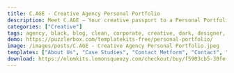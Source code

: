 ```yaml
---
title: C.AGE - Creative Agency Personal Portfolio
description: Meet C.AGE – Your creative passport to a Personal Portfolio & Creative Agency website. Powered by Elementor, this Template Kit simplifies design. Customize effortlessly with intuitive tools, all for free. C.AGE boasts a modern design that perfectly embodies your creative essence. Elevate your online presence using this Elementor Template Kit. Experience the fusion of aesthetics and functionality, showcasing your diverse portfolio with flair. Embark on your digital journey today – choose C.AGE and present your creative prowess with confidence.
categories: ["Creative"]
tags: agency, black, blog, clean, corporate, creative, dark, designer, modern, personal, portfolio, responsive
demo: https://puzzlerbox.com/templatekits-free/personal-portfolio/
image: /images/posts/C.AGE - Creative Agency Personal Portfolio.jpeg
templates: ["About Us", "Case Studies", "Contact Metform", "Contact", "Cta", "Footer", "Global", "Header", "Home", "Journal", "Post Single Page", "Project Single Page", "Typography", "What We Do"]
download: https://elemkits.lemonsqueezy.com/checkout/buy/f5903cb5-30fe-46b4-a60c-5e3bb323700e
---
```

